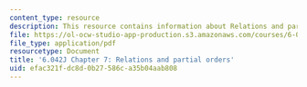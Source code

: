 ```yaml
---
content_type: resource
description: This resource contains information about Relations and partial orders.
file: https://ol-ocw-studio-app-production.s3.amazonaws.com/courses/6-042j-mathematics-for-computer-science-fall-2010/efac321fdc8d0b27586ca35b04aab808_MIT6_042JF10_chap07.pdf
file_type: application/pdf
resourcetype: Document
title: '6.042J Chapter 7: Relations and partial orders'
uid: efac321f-dc8d-0b27-586c-a35b04aab808
---
```

